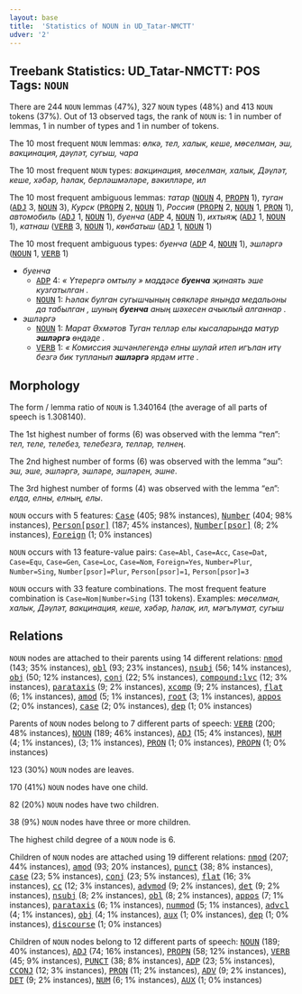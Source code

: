 ```yaml
---
layout: base
title:  'Statistics of NOUN in UD_Tatar-NMCTT'
udver: '2'
---
```


## Treebank Statistics: UD_Tatar-NMCTT: POS Tags: `NOUN`

There are 244 `NOUN` lemmas (47%), 327 `NOUN` types (48%) and 413 `NOUN` tokens (37%).
Out of 13 observed tags, the rank of `NOUN` is: 1 in number of lemmas, 1 in number of types and 1 in number of tokens.

The 10 most frequent `NOUN` lemmas: <em>өлкә, тел, халык, кеше, мөселман, эш, вакцинация, дәүләт, сугыш, чара</em>

The 10 most frequent `NOUN` types:  <em>вакцинация, мөселман, халык, Дәүләт, кеше, хәбәр, һәлак, берләшмәләре, вәкилләре, ил</em>

The 10 most frequent ambiguous lemmas: <em>татар</em> (<tt><a href="tt_nmctt-pos-NOUN.html">NOUN</a></tt> 4, <tt><a href="tt_nmctt-pos-PROPN.html">PROPN</a></tt> 1), <em>туган</em> (<tt><a href="tt_nmctt-pos-ADJ.html">ADJ</a></tt> 3, <tt><a href="tt_nmctt-pos-NOUN.html">NOUN</a></tt> 3), <em>Курск</em> (<tt><a href="tt_nmctt-pos-PROPN.html">PROPN</a></tt> 2, <tt><a href="tt_nmctt-pos-NOUN.html">NOUN</a></tt> 1), <em>Россия</em> (<tt><a href="tt_nmctt-pos-PROPN.html">PROPN</a></tt> 2, <tt><a href="tt_nmctt-pos-NOUN.html">NOUN</a></tt> 1, <tt><a href="tt_nmctt-pos-PRON.html">PRON</a></tt> 1), <em>автомобиль</em> (<tt><a href="tt_nmctt-pos-ADJ.html">ADJ</a></tt> 1, <tt><a href="tt_nmctt-pos-NOUN.html">NOUN</a></tt> 1), <em>буенча</em> (<tt><a href="tt_nmctt-pos-ADP.html">ADP</a></tt> 4, <tt><a href="tt_nmctt-pos-NOUN.html">NOUN</a></tt> 1), <em>ихтыяҗ</em> (<tt><a href="tt_nmctt-pos-ADJ.html">ADJ</a></tt> 1, <tt><a href="tt_nmctt-pos-NOUN.html">NOUN</a></tt> 1), <em>катнаш</em> (<tt><a href="tt_nmctt-pos-VERB.html">VERB</a></tt> 3, <tt><a href="tt_nmctt-pos-NOUN.html">NOUN</a></tt> 1), <em>көнбатыш</em> (<tt><a href="tt_nmctt-pos-ADJ.html">ADJ</a></tt> 1, <tt><a href="tt_nmctt-pos-NOUN.html">NOUN</a></tt> 1)

The 10 most frequent ambiguous types:  <em>буенча</em> (<tt><a href="tt_nmctt-pos-ADP.html">ADP</a></tt> 4, <tt><a href="tt_nmctt-pos-NOUN.html">NOUN</a></tt> 1), <em>эшләргә</em> (<tt><a href="tt_nmctt-pos-NOUN.html">NOUN</a></tt> 1, <tt><a href="tt_nmctt-pos-VERB.html">VERB</a></tt> 1)


* <em>буенча</em>
  * <tt><a href="tt_nmctt-pos-ADP.html">ADP</a></tt> 4: <em>« Үтерергә омтылу » маддәсе <b>буенча</b> җинаять эше кузгатылган .</em>
  * <tt><a href="tt_nmctt-pos-NOUN.html">NOUN</a></tt> 1: <em>Һәлак булган сугышчының сөякләре янында медальоны да табылган , шуның <b>буенча</b> аның шәхесен ачыклый алганнар .</em>
* <em>эшләргә</em>
  * <tt><a href="tt_nmctt-pos-NOUN.html">NOUN</a></tt> 1: <em>Марат Әхмәтов Туган телләр елы кысаларында матур <b>эшләргә</b> өндәде .</em>
  * <tt><a href="tt_nmctt-pos-VERB.html">VERB</a></tt> 1: <em>« Комиссия эшчәнлегендә елны шулай итеп игълан итү безгә бик тупланып <b>эшләргә</b> ярдәм итте .</em>

## Morphology

The form / lemma ratio of `NOUN` is 1.340164 (the average of all parts of speech is 1.308140).

The 1st highest number of forms (6) was observed with the lemma “тел”: <em>тел, теле, телебез, телебезгә, телләр, телнең</em>.

The 2nd highest number of forms (6) was observed with the lemma “эш”: <em>эш, эше, эшләргә, эшләре, эшләрен, эшне</em>.

The 3rd highest number of forms (4) was observed with the lemma “ел”: <em>елда, елны, елның, елы</em>.

`NOUN` occurs with 5 features: <tt><a href="tt_nmctt-feat-Case.html">Case</a></tt> (405; 98% instances), <tt><a href="tt_nmctt-feat-Number.html">Number</a></tt> (404; 98% instances), <tt><a href="tt_nmctt-feat-Person-psor.html">Person[psor]</a></tt> (187; 45% instances), <tt><a href="tt_nmctt-feat-Number-psor.html">Number[psor]</a></tt> (8; 2% instances), <tt><a href="tt_nmctt-feat-Foreign.html">Foreign</a></tt> (1; 0% instances)

`NOUN` occurs with 13 feature-value pairs: `Case=Abl`, `Case=Acc`, `Case=Dat`, `Case=Equ`, `Case=Gen`, `Case=Loc`, `Case=Nom`, `Foreign=Yes`, `Number=Plur`, `Number=Sing`, `Number[psor]=Plur`, `Person[psor]=1`, `Person[psor]=3`

`NOUN` occurs with 33 feature combinations.
The most frequent feature combination is `Case=Nom|Number=Sing` (131 tokens).
Examples: <em>мөселман, халык, Дәүләт, вакцинация, кеше, хәбәр, һәлак, ил, мәгълүмат, сугыш</em>


## Relations

`NOUN` nodes are attached to their parents using 14 different relations: <tt><a href="tt_nmctt-dep-nmod.html">nmod</a></tt> (143; 35% instances), <tt><a href="tt_nmctt-dep-obl.html">obl</a></tt> (93; 23% instances), <tt><a href="tt_nmctt-dep-nsubj.html">nsubj</a></tt> (56; 14% instances), <tt><a href="tt_nmctt-dep-obj.html">obj</a></tt> (50; 12% instances), <tt><a href="tt_nmctt-dep-conj.html">conj</a></tt> (22; 5% instances), <tt><a href="tt_nmctt-dep-compound-lvc.html">compound:lvc</a></tt> (12; 3% instances), <tt><a href="tt_nmctt-dep-parataxis.html">parataxis</a></tt> (9; 2% instances), <tt><a href="tt_nmctt-dep-xcomp.html">xcomp</a></tt> (9; 2% instances), <tt><a href="tt_nmctt-dep-flat.html">flat</a></tt> (6; 1% instances), <tt><a href="tt_nmctt-dep-amod.html">amod</a></tt> (5; 1% instances), <tt><a href="tt_nmctt-dep-root.html">root</a></tt> (3; 1% instances), <tt><a href="tt_nmctt-dep-appos.html">appos</a></tt> (2; 0% instances), <tt><a href="tt_nmctt-dep-case.html">case</a></tt> (2; 0% instances), <tt><a href="tt_nmctt-dep-dep.html">dep</a></tt> (1; 0% instances)

Parents of `NOUN` nodes belong to 7 different parts of speech: <tt><a href="tt_nmctt-pos-VERB.html">VERB</a></tt> (200; 48% instances), <tt><a href="tt_nmctt-pos-NOUN.html">NOUN</a></tt> (189; 46% instances), <tt><a href="tt_nmctt-pos-ADJ.html">ADJ</a></tt> (15; 4% instances), <tt><a href="tt_nmctt-pos-NUM.html">NUM</a></tt> (4; 1% instances),  (3; 1% instances), <tt><a href="tt_nmctt-pos-PRON.html">PRON</a></tt> (1; 0% instances), <tt><a href="tt_nmctt-pos-PROPN.html">PROPN</a></tt> (1; 0% instances)

123 (30%) `NOUN` nodes are leaves.

170 (41%) `NOUN` nodes have one child.

82 (20%) `NOUN` nodes have two children.

38 (9%) `NOUN` nodes have three or more children.

The highest child degree of a `NOUN` node is 6.

Children of `NOUN` nodes are attached using 19 different relations: <tt><a href="tt_nmctt-dep-nmod.html">nmod</a></tt> (207; 44% instances), <tt><a href="tt_nmctt-dep-amod.html">amod</a></tt> (93; 20% instances), <tt><a href="tt_nmctt-dep-punct.html">punct</a></tt> (38; 8% instances), <tt><a href="tt_nmctt-dep-case.html">case</a></tt> (23; 5% instances), <tt><a href="tt_nmctt-dep-conj.html">conj</a></tt> (23; 5% instances), <tt><a href="tt_nmctt-dep-flat.html">flat</a></tt> (16; 3% instances), <tt><a href="tt_nmctt-dep-cc.html">cc</a></tt> (12; 3% instances), <tt><a href="tt_nmctt-dep-advmod.html">advmod</a></tt> (9; 2% instances), <tt><a href="tt_nmctt-dep-det.html">det</a></tt> (9; 2% instances), <tt><a href="tt_nmctt-dep-nsubj.html">nsubj</a></tt> (8; 2% instances), <tt><a href="tt_nmctt-dep-obl.html">obl</a></tt> (8; 2% instances), <tt><a href="tt_nmctt-dep-appos.html">appos</a></tt> (7; 1% instances), <tt><a href="tt_nmctt-dep-parataxis.html">parataxis</a></tt> (6; 1% instances), <tt><a href="tt_nmctt-dep-nummod.html">nummod</a></tt> (5; 1% instances), <tt><a href="tt_nmctt-dep-advcl.html">advcl</a></tt> (4; 1% instances), <tt><a href="tt_nmctt-dep-obj.html">obj</a></tt> (4; 1% instances), <tt><a href="tt_nmctt-dep-aux.html">aux</a></tt> (1; 0% instances), <tt><a href="tt_nmctt-dep-dep.html">dep</a></tt> (1; 0% instances), <tt><a href="tt_nmctt-dep-discourse.html">discourse</a></tt> (1; 0% instances)

Children of `NOUN` nodes belong to 12 different parts of speech: <tt><a href="tt_nmctt-pos-NOUN.html">NOUN</a></tt> (189; 40% instances), <tt><a href="tt_nmctt-pos-ADJ.html">ADJ</a></tt> (74; 16% instances), <tt><a href="tt_nmctt-pos-PROPN.html">PROPN</a></tt> (58; 12% instances), <tt><a href="tt_nmctt-pos-VERB.html">VERB</a></tt> (45; 9% instances), <tt><a href="tt_nmctt-pos-PUNCT.html">PUNCT</a></tt> (38; 8% instances), <tt><a href="tt_nmctt-pos-ADP.html">ADP</a></tt> (23; 5% instances), <tt><a href="tt_nmctt-pos-CCONJ.html">CCONJ</a></tt> (12; 3% instances), <tt><a href="tt_nmctt-pos-PRON.html">PRON</a></tt> (11; 2% instances), <tt><a href="tt_nmctt-pos-ADV.html">ADV</a></tt> (9; 2% instances), <tt><a href="tt_nmctt-pos-DET.html">DET</a></tt> (9; 2% instances), <tt><a href="tt_nmctt-pos-NUM.html">NUM</a></tt> (6; 1% instances), <tt><a href="tt_nmctt-pos-AUX.html">AUX</a></tt> (1; 0% instances)

